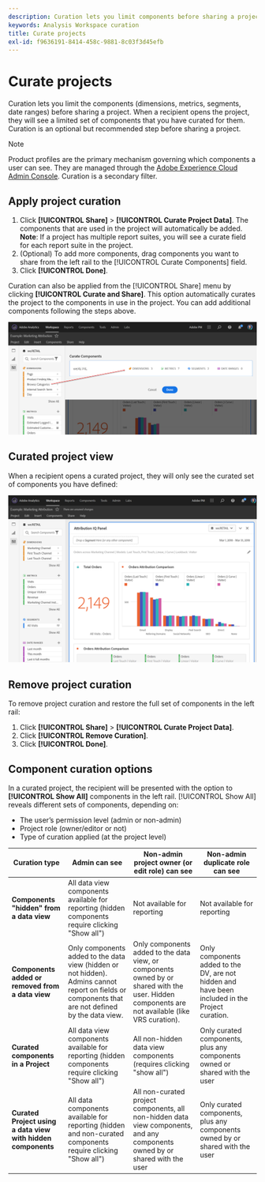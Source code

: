 ```yaml
---
description: Curation lets you limit components before sharing a project.
keywords: Analysis Workspace curation
title: Curate projects
exl-id: f9636191-8414-458c-9881-8c03f3d45efb
---
```

# Curate projects

Curation lets you limit the components (dimensions, metrics, segments, date ranges) before sharing a project. When a recipient opens the project, they will see a limited set of components that you have curated for them. Curation is an optional but recommended step before sharing a project. 

>[!NOTE]
> Product profiles are the primary mechanism governing which components a user can see. They are managed through the [Adobe Experience Cloud Admin Console](https://docs.adobe.com/content/help/en/core-services/interface/manage-users-and-products/admin-getting-started.html). Curation is a secondary filter. 

## Apply project curation

1. Click **[!UICONTROL Share]** > **[!UICONTROL Curate Project Data]**. 
   The components that are used in the project will automatically be added. 
   **Note**: If a project has multiple report suites, you will see a curate field for each report suite in the project. 
1. (Optional) To add more components, drag components you want to share from the left rail to the [!UICONTROL Curate Components] field.  
1. Click **[!UICONTROL Done]**.

Curation can also be applied from the [!UICONTROL Share] menu by clicking **[!UICONTROL Curate and Share]**. This option automatically curates the project to the components in use in the project. You can add additional components following the steps above.

![](assets/curation-field.png)

## Curated project view

When a recipient opens a curated project, they will only see the curated set of components you have defined:

![](assets/curate-project.png)

## Remove project curation

To remove project curation and restore the full set of components in the left rail:

1. Click **[!UICONTROL Share]** > **[!UICONTROL Curate Project Data]**. 
1. Click **[!UICONTROL Remove Curation]**. 
1. Click **[!UICONTROL Done]**.

## Component curation options

In a curated project, the recipient will be presented with the option to **[!UICONTROL Show All]** components in the left rail. [!UICONTROL Show All] reveals different sets of components, depending on:

* The user’s permission level (admin or non-admin)
* Project role (owner/editor or not)
* Type of curation applied (at the project level)

| Curation type | Admin can see | Non-admin project owner (or edit role) can see | Non-admin duplicate role can see |
| --- | --- | --- | --- |
| **Components "hidden" from a data view** | All data view components available for reporting (hidden components require clicking "Show all") | Not available for reporting | Not available for reporting |
| **Components added or removed from a data view** | Only components added to the data view (hidden or not hidden). Admins cannot report on fields or components that are not defined by the data view. | Only components added to the data view, or components owned by or shared with the user. Hidden components are not available (like VRS curation). | Only components added to the DV, are not hidden and have been included in the Project curation. | 
| **Curated components in a Project** | All data view components available for reporting (hidden components require clicking "Show all") | All non-hidden data view components (requires clicking "show all") | Only curated components, plus any components owned or shared with the user |
| **Curated Project using a data view with hidden components** | All data components available for reporting (hidden and non-curated components require clicking "Show all")| All non-curated project components, all non-hidden data view components, and any components owned by or shared with the user | Only curated components, plus any components owned by or shared with the user |
